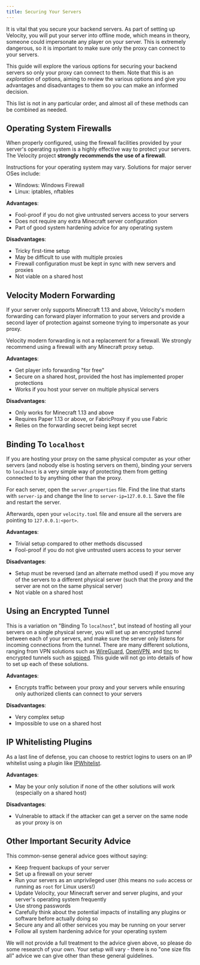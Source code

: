 ```yaml
---
title: Securing Your Servers
---
```


It is vital that you secure your backend servers. As part of setting up Velocity, you will put your server into offline mode, which means in theory, someone could impersonate any player on your server. This is extremely dangerous, so it is important to make sure only the proxy can connect to your servers.

This guide will explore the various options for securing your backend servers so only your proxy can connect to them. Note that this is an _exploration_ of options, aiming to review the various options and give you advantages and disadvantages to them so you can make an informed decision.

This list is not in any particular order, and almost all of these methods can be combined as needed.

## Operating System Firewalls

When properly configured, using the firewall facilities provided by your server's operating system is a highly effective way to protect your servers. The Velocity project **strongly recommends the use of a firewall**.

Instructions for your operating system may vary. Solutions for major server OSes include:

* Windows: Windows Firewall
* Linux: iptables, nftables

**Advantages**:

* Fool-proof if you do not give untrusted servers access to your servers
* Does not require any extra Minecraft server configuration
* Part of good system hardening advice for any operating system

**Disadvantages**:

* Tricky first-time setup
* May be difficult to use with multiple proxies
* Firewall configuration must be kept in sync with new servers and proxies
* Not viable on a shared host

## Velocity Modern Forwarding

If your server only supports Minecraft 1.13 and above, Velocity's modern forwarding can forward player information to your servers and provide a second layer of protection against someone trying to impersonate as your proxy.

<Caution>
  Velocity modern forwarding is not a replacement for a firewall. We strongly recommend
  using a firewall with any Minecraft proxy setup.
</Caution>

**Advantages**:

* Get player info forwarding "for free"
* Secure on a shared host, provided the host has implemented proper protections
* Works if you host your server on multiple physical servers

**Disadvantages**:

* Only works for Minecraft 1.13 and above
* Requires Paper 1.13 or above, or FabricProxy if you use Fabric
* Relies on the forwarding secret being kept secret

## Binding To `localhost`

If you are hosting your proxy on the same physical computer as your other servers (and nobody else is hosting servers on them), binding your servers to `localhost` is a very simple way of protecting them from getting connected to by anything other than the proxy.

For each server, open the `server.properties` file. Find the line that starts with `server-ip` and change the line to `server-ip=127.0.0.1`. Save the file and restart the server.

Afterwards, open your `velocity.toml` file and ensure all the servers are pointing to `127.0.0.1:<port>`.

**Advantages**:

* Trivial setup compared to other methods discussed
* Fool-proof if you do not give untrusted users access to your server

**Disadvantages**:

* Setup must be reversed (and an alternate method used) if you move any of the servers to a different physical server (such that the proxy and the server are not on the same physical server)
* Not viable on a shared host

## Using an Encrypted Tunnel

This is a variation on "Binding To `localhost`", but instead of hosting all your servers on a single physical server, you will set up an encrypted tunnel between each of your servers, and make sure the server only listens for incoming connections from the tunnel. There are many different solutions, ranging from VPN solutions such as [WireGuard](https://www.wireguard.com), [OpenVPN](https://openvpn.net/), and [tinc](https://www.tinc-vpn.org/) to encrypted tunnels such as [spiped](https://www.tarsnap.com/spiped.html). This guide will not go into details of how to set up each of these solutions.

**Advantages**:

* Encrypts traffic between your proxy and your servers while ensuring only authorized clients can connect to your servers

**Disadvantages**:

* Very complex setup
* Impossible to use on a shared host

## IP Whitelisting Plugins

As a last line of defense, you can choose to restrict logins to users on an IP whitelist using a plugin like [IPWhitelist](https://www.spigotmc.org/resources/ipwhitelist.61/).

**Advantages**:

* May be your only solution if none of the other solutions will work (especially on a shared host)

**Disadvantages**:

* Vulnerable to attack if the attacker can get a server on the same node as your proxy is on

## Other Important Security Advice

This common-sense general advice goes without saying:

* Keep frequent backups of your server
* Set up a firewall on your server
* Run your servers as an unprivileged user (this means no `sudo` access or running as
  `root` for Linux users!)
* Update Velocity, your Minecraft server and server plugins, and your server's operating
  system frequently
* Use strong passwords
* Carefully think about the potential impacts of installing any plugins or software
  before actually doing so
* Secure any and all other services you may be running on your server
* Follow all system hardening advice for your operating system

We will not provide a full treatment to the advice given above, so please do some research
of your own. Your setup will vary - there is no "one size fits all" advice we can give
other than these general guidelines.

